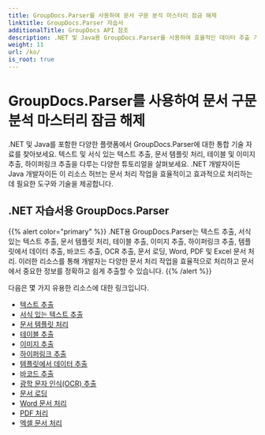 ```yaml
---
title: GroupDocs.Parser를 사용하여 문서 구문 분석 마스터리 잠금 해제
linktitle: GroupDocs.Parser 자습서
additionalTitle: GroupDocs API 참조
description: .NET 및 Java용 GroupDocs.Parser를 사용하여 효율적인 데이터 추출 기술을 활용하세요. 텍스트, 표, 이미지 추출 등에 대한 튜토리얼을 살펴보세요.
weight: 11
url: /ko/
is_root: true
---
```


# GroupDocs.Parser를 사용하여 문서 구문 분석 마스터리 잠금 해제


.NET 및 Java를 포함한 다양한 플랫폼에서 GroupDocs.Parser에 대한 통합 기술 자료를 찾아보세요. 텍스트 및 서식 있는 텍스트 추출, 문서 템플릿 처리, 테이블 및 이미지 추출, 하이퍼링크 추출을 다루는 다양한 튜토리얼을 살펴보세요. .NET 개발자이든 Java 개발자이든 이 리소스 허브는 문서 처리 작업을 효율적이고 효과적으로 처리하는 데 필요한 도구와 기술을 제공합니다.

## .NET 자습서용 GroupDocs.Parser
{{% alert color="primary" %}}
.NET용 GroupDocs.Parser는 텍스트 추출, 서식 있는 텍스트 추출, 문서 템플릿 처리, 테이블 추출, 이미지 추출, 하이퍼링크 추출, 템플릿에서 데이터 추출, 바코드 추출, OCR 추출, 문서 로딩, Word, PDF 및 Excel 문서 처리. 이러한 리소스를 통해 개발자는 다양한 문서 처리 작업을 효율적으로 처리하고 문서에서 중요한 정보를 정확하고 쉽게 추출할 수 있습니다.
{{% /alert %}}

다음은 몇 가지 유용한 리소스에 대한 링크입니다.
 
- [텍스트 추출](./net/text-extraction/)
- [서식 있는 텍스트 추출](./net/formatted-text-extraction/)
- [문서 템플릿 처리](./net/document-template-processing/)
- [테이블 추출](./net/table-extraction/)
- [이미지 추출](./net/image-extraction/)
- [하이퍼링크 추출](./net/hyperlink-extraction/)
- [템플릿에서 데이터 추출](./net/data-extraction-from-templates/)
- [바코드 추출](./net/barcode-extraction/)
- [광학 문자 인식(OCR) 추출](./net/ocr-extraction/)
- [문서 로딩](./net/document-loading/)
- [Word 문서 처리](./net/word-document-processing/)
- [PDF 처리](./net/pdf-processing/)
- [엑셀 문서 처리](./net/excel-document-processing/)





